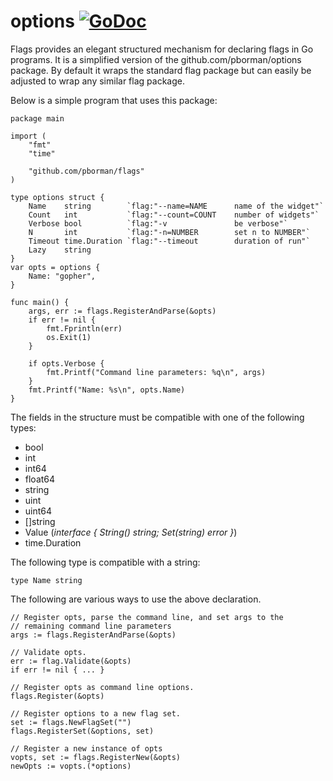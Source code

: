 # options [![GoDoc](https://godoc.org/github.com/pborman/flags?status.svg)](http://godoc.org/github.com/pborman/flags)

Flags provides an elegant structured mechanism for declaring flags
in Go programs.  It is a simplified version of the
github.com/pborman/options package.  By default it wraps the standard
flag package but can easily be adjusted to wrap any similar flag
package.

Below is a simple program that uses this package:

```
package main

import (
	"fmt"
	"time"

	"github.com/pborman/flags"
)

type options struct {
	Name    string        `flag:"--name=NAME      name of the widget"`
	Count   int           `flag:"--count=COUNT    number of widgets"`
	Verbose bool          `flag:"-v               be verbose"`
	N       int           `flag:"-n=NUMBER        set n to NUMBER"`
	Timeout time.Duration `flag:"--timeout        duration of run"`
	Lazy    string
}
var opts = options {
	Name: "gopher",
}

func main() {
	args, err := flags.RegisterAndParse(&opts)
	if err != nil {
		fmt.Fprintln(err)
		os.Exit(1)
	}

	if opts.Verbose {
		fmt.Printf("Command line parameters: %q\n", args)
	}
	fmt.Printf("Name: %s\n", opts.Name)
}
```

The fields in the structure must be compatible with one of the
following types:

*  bool
*  int
*  int64
*  float64
*  string
*  uint
*  uint64
*  []string
*  Value (*interface { String() string; Set(string) error }*)
*  time.Duration

The following type is compatible with a string:

```
type Name string
```

The following are various ways to use the above declaration.

```
// Register opts, parse the command line, and set args to the
// remaining command line parameters
args := flags.RegisterAndParse(&opts)

// Validate opts.
err := flag.Validate(&opts)
if err != nil { ... }

// Register opts as command line options.
flags.Register(&opts)

// Register options to a new flag set.
set := flags.NewFlagSet("")
flags.RegisterSet(&options, set)

// Register a new instance of opts
vopts, set := flags.RegisterNew(&opts)
newOpts := vopts.(*options)
```
